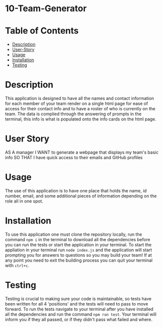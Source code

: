 # 10-Team-Generator

# Table of Contents
- [Description](#description)
- [User-Story](#user-story)
- [Usage](#usage)
- [Installation](#installation)
- [Testing](#testing)

# Description
This application is designed to have all the names and contact information for each member of your team render on a single html page for ease of access for their contact info and to have a roster of who is currently on the team. The data is complied through the answering of prompts in the terminal, this info is what is populated onto the info cards on the html page.

# User Story
AS A manager
I WANT to generate a webpage that displays my team's basic info
SO THAT I have quick access to their emails and GitHub profiles

# Usage
The use of this application is to have one place that holds the name, id number, email, and some additional pieces of information depending on the role all in one spot. 

# Installation
To use this application one must clone the repository locally, run the command `npm i` in the terminal to download all the dependencies before you can run the tests or start the application in your terminal. To start the appliation in your terminal run `node index.js` and the application will start prompting you for answers to questions so you may build your team! If at any point you need to exit the building process you can quit your terminal with `ctrl+c`.

# Testing
Testing is crucial to making sure your code is maintainable, so tests have been written for all 4 'positions' and the tests will need to pass to move forward. To run the tests navigate to your terminal after you have installed all the dependencies and run the command `npm run test`. Your terminal will inform you if they all passed, or if they didn't pass what failed and where.
